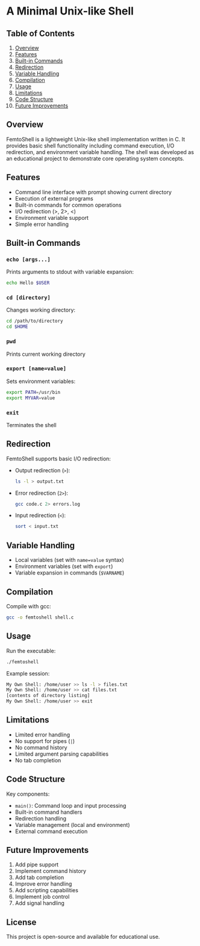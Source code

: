 # A Minimal Unix-like Shell

## Table of Contents
1. [Overview](#overview)
2. [Features](#features)
3. [Built-in Commands](#built-in-commands)
4. [Redirection](#redirection)
5. [Variable Handling](#variable-handling)
6. [Compilation](#compilation)
7. [Usage](#usage)
8. [Limitations](#limitations)
9. [Code Structure](#code-structure)
10. [Future Improvements](#future-improvements)

## Overview

FemtoShell is a lightweight Unix-like shell implementation written in C. It provides basic shell functionality including command execution, I/O redirection, and environment variable handling. The shell was developed as an educational project to demonstrate core operating system concepts.

## Features

- Command line interface with prompt showing current directory
- Execution of external programs
- Built-in commands for common operations
- I/O redirection (>, 2>, <)
- Environment variable support
- Simple error handling

## Built-in Commands

### `echo [args...]`
Prints arguments to stdout with variable expansion:
```bash
echo Hello $USER
```

### `cd [directory]`
Changes working directory:
```bash
cd /path/to/directory
cd $HOME
```

### `pwd`
Prints current working directory

### `export [name=value]`
Sets environment variables:
```bash
export PATH=/usr/bin
export MYVAR=value
```

### `exit`
Terminates the shell

## Redirection

FemtoShell supports basic I/O redirection:

- Output redirection (`>`):
  ```bash
  ls -l > output.txt
  ```

- Error redirection (`2>`):
  ```bash
  gcc code.c 2> errors.log
  ```

- Input redirection (`<`):
  ```bash
  sort < input.txt
  ```

## Variable Handling

- Local variables (set with `name=value` syntax)
- Environment variables (set with `export`)
- Variable expansion in commands (`$VARNAME`)

## Compilation

Compile with gcc:
```bash
gcc -o femtoshell shell.c
```

## Usage

Run the executable:
```bash
./femtoshell
```

Example session:
```bash
My Own Shell: /home/user >> ls -l > files.txt
My Own Shell: /home/user >> cat files.txt
[contents of directory listing]
My Own Shell: /home/user >> exit
```

## Limitations

- Limited error handling
- No support for pipes (`|`)
- No command history
- Limited argument parsing capabilities
- No tab completion

## Code Structure

Key components:
- `main()`: Command loop and input processing
- Built-in command handlers
- Redirection handling
- Variable management (local and environment)
- External command execution

## Future Improvements

1. Add pipe support
2. Implement command history
3. Add tab completion
4. Improve error handling
5. Add scripting capabilities
6. Implement job control
7. Add signal handling

## License

This project is open-source and available for educational use.
